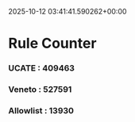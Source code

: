 2025-10-12 03:41:41.590262+00:00
# Rule Counter 
 ### UCATE : 409463

 ### Veneto : 527591

 ### Allowlist : 13930